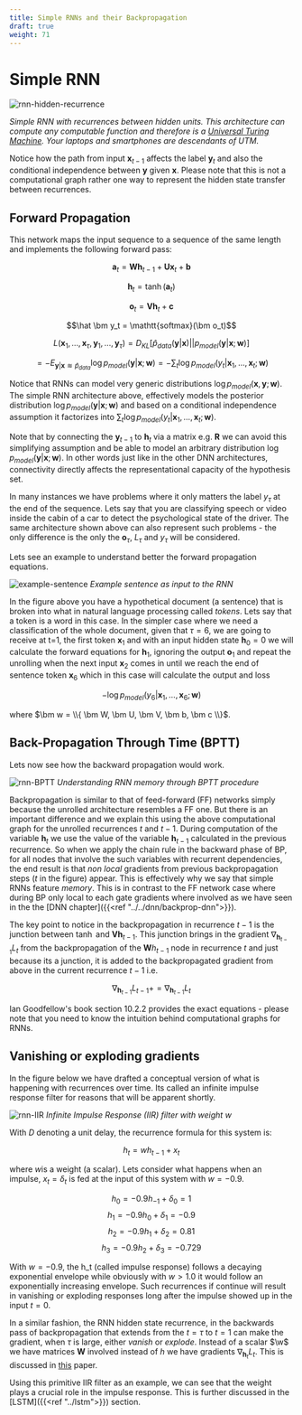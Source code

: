 ```yaml
---
title: Simple RNNs and their Backpropagation
draft: true
weight: 71
---
```


# Simple RNN 
![rnn-hidden-recurrence](images/rnn-hidden-recurrence.png#center)

*Simple RNN with recurrences between hidden units. This architecture can compute any computable function and therefore is a [Universal Turing Machine](http://alvyray.com/CreativeCommons/BizCardUniversalTuringMachine_v2.3.pdf). Your laptops and smartphones are descendants of UTM.* 

Notice how the path from input $\bm x_{t-1}$ affects the label $\bm y_{t}$ and also the conditional independence between $\bm y$ given $\bm x$. Please note that this is not a computational graph rather one way to represent the hidden state transfer between recurrences.

## Forward Propagation 

This network maps the input sequence to a sequence of the same length and implements the following forward pass:

$$\bm a_t = \bm W \bm h _{t-1} + \bm U \bm x_t + \bm b$$

$$\bm h_t = \tanh(\bm a_t)$$

$$\bm o_t = \bm V \bm h_t + \bm c$$

$$\hat \bm y_t = \mathtt{softmax}(\bm o_t)$$

$$L(\bm x_1, \dots , \bm x_{\tau}, \bm y_1, \dots , \bm y_{\tau}) = D_{KL}[\hat p_{data}(\bm y | \bm x) || p_{model}(\bm y | \bm x; \bm w)]$$

$$= - E_{\bm y | \bm x ≋ \hat{p}_{data}} \log p_{model}(\bm y | \bm x ; \bm w)  = - \sum_t \log p_{model}(y_t | \bm x_1, \dots, \bm x_t ; \bm w)$$ 

Notice that RNNs can model very generic distributions  $\log p_{model}(\bm x, \bm y ; \bm w)$. The simple RNN architecture above, effectively models the posterior distribution $\log p_{model}(\bm y | \bm x ; \bm w)$  and based on a conditional independence assumption it factorizes into $\sum_t \log p_{model}(y_t | \bm x_1, \dots, \bm x_t ; \bm w)$. 

Note that by connecting the $\bm y_{t-1}$ to $\bm h_t$ via a matrix e.g. $\bm R$ we can avoid this simplifying assumption and be able to model an arbitrary distribution $\log p_{model}(\bm y | \bm x ; \bm w)$. In other words just like in the other DNN architectures, connectivity directly affects the representational capacity of the hypothesis set. 

In many instances we have problems where it only matters the label $y_\tau$ at the end of the sequence. Lets say that you are classifying speech or video inside the cabin of a car to detect the psychological state of the driver. The same architecture shown above can also represent such problems - the only difference is the only the $\bm o_\tau$, $L_\tau$ and $y_\tau$ will be considered. 

Lets see an example to understand better the forward propagation equations.

![example-sentence](images/example-sentence.png#center)
*Example sentence as input to the RNN*

In the figure above you have a hypothetical document (a sentence) that is broken into what in natural language processing called _tokens_. Lets say that a token is a word in this case. In the simpler case where we need a classification of the whole document, given that $\tau=6$, we are going to receive at t=1, the first token $\bm x_1$ and with an input hidden state  $\bm h_0 = 0$ we will calculate the forward equations for $\bm h_1$, ignoring the output $\bm o_1$ and repeat the unrolling when the next input $\bm x_2$ comes in until we reach the end of sentence token $\bm x_6$ which in this case will calculate the output and loss 

$$- \log p_{model} (y_6|\bm x_1, \dots , \bm x_6; \bm  w)$$ 

where $\bm w = \\{ \bm W, \bm U, \bm V, \bm b, \bm c \\}$. 


## Back-Propagation Through Time (BPTT)
Lets now see how the backward propagation would work. 

![rnn-BPTT](images/rnn-BPTT.png#center)
*Understanding RNN memory through BPTT procedure*

Backpropagation is similar to that of feed-forward (FF) networks simply because the unrolled architecture resembles a FF one. But there is an important difference and we explain this using the above computational graph for the unrolled recurrences $t$ and $t-1$. During computation of the variable $\bm h_t$ we use the value of the variable $\bm h_{t-1}$ calculated in the previous recurrence. So when we apply the chain rule in the backward phase of BP, for all nodes that involve the such variables with recurrent dependencies, the end result is that _non local_ gradients from previous backpropagation steps ($t$ in the figure) appear. This is effectively why we say that simple RNNs feature _memory_. This is in contrast to the FF network case where during BP only local to each gate gradients where involved as we have seen in the the [DNN chapter]({{<ref "../../dnn/backprop-dnn">}}). 

The key point to notice in the backpropagation in recurrence $t-1$ is the junction between $\tanh$ and $\bm V \bm h_{t-1}$. This junction brings in the gradient $\nabla_{\bm h_{t-1}}L_t$ from the backpropagation of the $\bm W h_{t-1}$ node in recurrence $t$ and just because its a junction, it is added to the backpropagated gradient from above in the current recurrence $t-1$ i.e.

$$\nabla_{\bm h_{t-1}}L_{t-1} += \nabla_{\bm h_{t-1}}L_t $$ 

Ian Goodfellow's book section 10.2.2 provides the exact equations - please note that you need to know the intuition behind computational graphs for RNNs. 


## Vanishing or exploding gradients

In the figure below we have drafted a conceptual version of what is happening with recurrences over time. Its called an infinite impulse response filter for reasons that will be apparent shortly. 

![rnn-IIR](images/rnn-IIR.png#center)
*Infinite Impulse Response (IIR) filter with weight $w$*

With $D$ denoting a unit delay, the recurrence formula for this system is:

$$h_t = w h_{t-1} + x_t$$

where $w$is a weight (a scalar). Lets consider what happens when an impulse, $x_t = \delta_t$ is fed at the input of this system with $w=-0.9$. 

$$h_0 = -0.9 h_{-1} + \delta_0 = 1$$
$$h_1 = -0.9 h_{0} + \delta_1 = -0.9$$
$$h_2 = -0.9 h_{1} + \delta_2 = 0.81$$
$$h_3 = -0.9 h_{2} + \delta_3 = -0.729$$

With $w=-0.9$, the h_t (called impulse response) follows a decaying exponential envelope while obviously with $w > 1.0$ it would follow an exponentially increasing envelope. Such recurrences if continue will result in vanishing or exploding responses long after the impulse showed up in the input $t=0$. 

In a similar fashion, the RNN hidden state recurrence, in the backwards pass of backpropagation that extends from the $t=\tau$ to $t=1$ can make the gradient, when $\tau$ is large, either _vanish_ or _explode_. Instead of a scalar $\w$ we have matrices $\bm W$ involved instead of $h$ we have gradients $\nabla_{\bm h_{t}}L_{t}$. This is discussed in [this](http://proceedings.mlr.press/v28/pascanu13.pdf) paper.

Using this primitive IIR filter as an example, we can see that the weight plays a crucial role in the impulse response. This is further discussed in the [LSTM]({{<ref "../lstm">}}) section. 
 